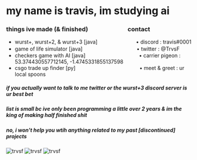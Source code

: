 <h1>
my name is travis, im studying ai
</h1>
<h3>things ive made (& finished)⠀⠀⠀⠀⠀⠀⠀⠀⠀contact</h3>
<ul>
<li>wurst+, wurst+2, & wurst+3 [java]⠀⠀⠀⠀        ⠀⠀ ⠀⠀• discord : travis#0001</li>
<li>game of life simulator [java]⠀⠀⠀⠀⠀⠀⠀⠀⠀  　  ⠀⠀    • twitter : @TrvsF</li>
<li>checkers game with AI [java]⠀⠀⠀⠀⠀⠀⠀⠀⠀⠀⠀⠀     ⠀• carrier pigeon : 53.374430557712145, -1.4745331855137598 </li>
<li>csgo trade up finder [py]⠀⠀⠀⠀⠀⠀⠀⠀⠀⠀⠀⠀⠀⠀  ⠀ ⠀ • meet & greet : ur local spoons</li>
</ul>
<h5>if you actually want to talk to me twitter or the wurst+3 discord server is ur best bet</h5>
<h5>list is small bc ive only been programming a little over 2 years & im the king of making half finished shit</h5>
<h5>no, i won't help you wtih anything related to my past [discontinued] projects</h5>

<p> <img src="https://komarev.com/ghpvc/?username=trvsf&color=8E64D0" alt="trvsf" /> <img src="https://img.shields.io/github/followers/trvsf" alt="trvsf" />  <img src="https://img.shields.io/badge/gamer-dub-ff69b4" alt="trvsf" /> </p>

